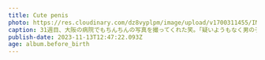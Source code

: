 ```yaml
---
title: Cute penis
photo: https://res.cloudinary.com/dz8vyplpm/image/upload/v1700311455/IMG_7893_ve6bub.jpg
caption: 31週目、大阪の病院でもちんちんの写真を撮ってくれた笑。「疑いようもなく男の子ですね！」って言われたよ。
publish-date: 2023-11-13T12:47:22.093Z
age: album.before_birth
---
```

